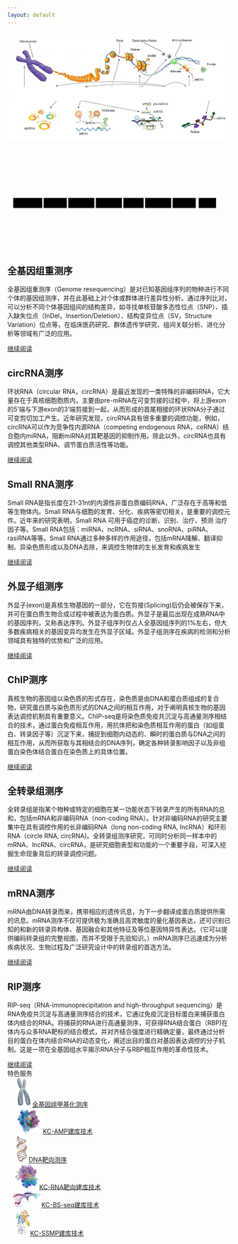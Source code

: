 ```yaml
---
layout: default
---
```


<div class="image-container">
	<div class="home-image">
  		<img class="image" src="/image/home.jpg">
  		<svg preserveAspectRatio="xMinYMin meet" class="classic-svg" viewBox="0 0 770 372"><rect id="resequencing" class="rectangle-box rect-active" x="20" y="195" height="35" width="100" rx="1" ry="1"></rect><text x="70" y="217" text-anchor="middle" style="fill: black; font-size: 0.8rem; pointer-events: none;">全基因组重测序</text><rect id="circRNA_sequencing" class="rectangle-box" x="125" y="195" height="35" width="80" rx="1" ry="1"></rect><text x="165" y="217" text-anchor="middle" style="fill: black; font-size: 0.8rem; pointer-events: none;">circRNA测序</text><rect id="small_RNA_sequencing" class="rectangle-box" x="210" y="195" height="35" width="90" rx="1" ry="1"></rect><text x="255" y="217" text-anchor="middle" style="fill: black; font-size: 0.8rem; pointer-events: none;">smallRNA测序</text><rect id="exon_sequencing" class="rectangle-box" x="305" y="195" height="35" width="90" rx="1" ry="1"></rect><text x="350" y="217" text-anchor="middle" style="fill: black; font-size: 0.8rem; pointer-events: none;">外显子组测序</text><rect id="ChIP_sequencing" class="rectangle-box" x="400" y="195" height="35" width="70" rx="1" ry="1"></rect><text x="435" y="217" text-anchor="middle" style="fill: black; font-size: 0.8rem; pointer-events: none;">ChIP测序</text><rect id="transcriptome_sequencing" class="rectangle-box" x="475" y="195" height="35" width="90" rx="1" ry="1"></rect><text x="520" y="217" text-anchor="middle" style="fill: black; font-size: 0.8rem; pointer-events: none;">全转录组测序</text><rect id="mRNA_sequencing" class="rectangle-box" x="570" y="195" height="35" width="80" rx="1" ry="1"></rect><text x="610" y="217" text-anchor="middle" style="fill: black; font-size: 0.8rem; pointer-events: none;">mRNA测序</text><rect id="RIP_sequencing" class="rectangle-box" x="660" y="195" height="35" width="60" rx="1" ry="1"></rect><text x="690" y="217" text-anchor="middle" style="fill: black; font-size: 0.8rem; pointer-events: none;">RIP测序</text></svg>
	</div>
	<div class="intro">
		<div class="resequencing show-intro">
			<h2 class="intro-title">全基因组重测序</h2>
			<p class="intro-content">全基因组重测序（Genome resequencing）是对已知基因组序列的物种进行不同个体的基因组测序，并在此基础上对个体或群体进行差异性分析。通过序列比对，可以分析不同个体基因组间的结构差异，如寻找单核苷酸多态性位点（SNP）、插入缺失位点（InDel，Insertion/Deletion）、结构变异位点（SV，Structure Variation）位点等，在临床医药研究、群体遗传学研究、组间关联分析、进化分析等领域有广泛的应用。</p>
			<div class="intro-button"><a href="/science/">继续阅读</a></div>
		</div>
		<div class="circRNA_sequencing">
			<h2 class="intro-title">circRNA测序</h2>
			<p class="intro-content">环状RNA（circular RNA，circRNA）是最近发现的一类特殊的非编码RNA，它大量存在于真核细胞胞质内，主要由pre-mRNA在可变剪接的过程中，将上游exon的5’端与下游exon的3’端剪接到一起，从而形成的首尾相接的环状RNA分子通过可变剪切加工产生。近年研究发现，circRNA具有很多重要的调控功能，例如，circRNA可以作为竞争性内源RNA（competing endogenous RNA，ceRNA）结合胞内miRNA，阻断miRNA对其靶基因的抑制作用。除此以外，circRNA也具有调控其他类型RNA、调节蛋白质活性等功能。</p>
			<div class="intro-button"><a href="/science/circRNA_sequencing/">继续阅读</a></div>
		</div>
		<div class="small_RNA_sequencing">
			<h2 class="intro-title">Small RNA测序</h2>
			<p class="intro-content">Small RNA是指长度在21-31nt的内源性非蛋白质编码RNA，广泛存在于高等和低等生物体内。Small RNA与细胞的发育、分化、疾病等密切相关，是重要的调控元件。近年来的研究表明，Small RNA 可用于癌症的诊断、识别、治疗、预测 治疗因子等。Small RNA包括：miRNA、ncRNA、siRNA、snoRNA、piRNA、rasiRNA等等。Small RNA通过多种多样的作用途径，包括mRNA降解、翻译抑制、异染色质形成以及DNA去除，来调控生物体的生长发育和疾病发生</p>
			<div class="intro-button"><a href="/science/small_RNA_sequencing/">继续阅读</a></div>
		</div>
		<div class="exon_sequencing">
			<h2 class="intro-title">外显子组测序</h2>
			<p class="intro-content">外显子(exon)是真核生物基因的一部分，它在剪接(Splicing)后仍会被保存下来，并可在蛋白质生物合成过程中被表达为蛋白质。外显子是最后出现在成熟RNA中的基因序列，又称表达序列。外显子组序列仅占人全基因组序列的1%左右，但大多数疾病相关的基因变异均发生在外显子区域。外显子组测序在疾病的检测和分析领域具有独特的优势和广泛的应用。</p>
			<div class="intro-button"><a href="/science/exon_sequencing">继续阅读</a></div>
		</div>
		<div class="ChIP_sequencing">
			<h2 class="intro-title">ChIP测序</h2>
			<p class="intro-content">真核生物的基因组以染色质的形式存在，染色质是由DNA和蛋白质组成的复合物，研究蛋白质与染色质形式的DNA之间的相互作用，对于阐明真核生物的基因表达调控机制具有重要意义。ChIP-seq是将染色质免疫共沉淀与高通量测序相结合的技术，通过蛋白免疫相互作用，用抗体把和染色质相互作用的蛋白（如组蛋白、转录因子等）沉淀下来，捕捉到细胞内动态的、瞬时的蛋白质与DNA之间的相互作用，从而所获取与其相结合的DNA序列，确定各种转录影响因子以及非组蛋白染色体结合蛋白在染色质上的具体位置。</p>
			<div class="intro-button"><a href="/science/ChIP_sequencing">继续阅读</a></div>
		</div>
		<div class="transcriptome_sequencing">
			<h2 class="intro-title">全转录组测序</h2>
			<p class="intro-content">全转录组是指某个物种或特定的细胞在某一功能状态下转录产生的所有RNA的总和，包括mRNA和非编码RNA（non-coding RNA）。针对非编码RNA的研究主要集中在具有调控作用的长非编码RNA（long non-coding RNA, lncRNA）和环形RNA（circle RNA, circRNA)。全转录组测序研究，可同时分析同一样本中的mRNA、lncRNA、circRNA，是研究细胞表型和功能的一个重要手段，可深入挖掘生命现象背后的转录调控问题。</p>
			<div class="intro-button"><a href="/science/tarnscriptome_sequencing">继续阅读</a></div>
		</div>
		<div class="mRNA_sequencing">
			<h2 class="intro-title">mRNA测序</h2>
			<p class="intro-content">mRNA由DNA转录而来，携带相应的遗传讯息，为下一步翻译成蛋白质提供所需的讯息。mRNA测序不仅可提供极为准确且高灵敏度的量化基因表达，还可识别已知的和新的转录异构体、基因融合和其他特征及等位基因特异性表达。（它可以提供编码转录组的完整视图，而并不受限于先验知识。）mRNA测序已迅速成为分析疾病状况、生物过程及广泛研究设计中的转录组的首选方法。</p>
			<div class="intro-button"><a href="/science/mRNA_sequencing">继续阅读</a></div>
		</div>
		<div class="RIP_sequencing">
			<h2 class="intro-title">RIP测序</h2>
			<p class="intro-content">RIP-seq（RNA-immunoprecipitation and high-throughput sequencing）是RNA免疫共沉淀与高通量测序结合的技术，它通过免疫沉淀目标蛋白来捕获蛋白体内结合的RNA。将捕获的RNA进行高通量测序，可获得RNA结合蛋白（RBP)在体内与众多RNA靶标的结合模式，并对齐结合强度进行精确定量，最终通过分析目的蛋白在体内结合RNA的动态变化，阐述出目的蛋白对基因表达调控的分子机制。这是一项在全基因组水平揭示RNA分子与RBP相互作用的革命性技术。</p>
			<div class="intro-button"><a href="/science/RIP_sequencing">继续阅读</a></div>
		</div>
	</div>
</div>
<div class="home-title"><span>特色服务</span></div>
<div class="product">
  <div class="product-panel"><img src="/image/home/chromosome.png" style="width: 2.5rem; margin-left: 1rem;"><a href="/science/ChIP_sequencing/">全基因组甲基化测序</a></div>
  <div class="product-panel"><img src="/image/home/thisimagecou.png" style="width: 4rem; margin-left: 1rem;"><a href="/science/RIP_sequencing/">KC-AMP建库技术</a></div>
  <div class="product-panel"><img src="/image/home/GluRBRGpremRNA4.png" style="width: 2rem; margin-left: 1rem;"><a href="/science/target_sequencing/">DNA靶向测序</a></div>
  <div class="product-panel"><img src="/image/home/final_protnotran.png" style="width: 3.5rem; margin-left: 1rem;"><a href="/library_build/KC_RNA/">KC-RNA靶向建库技术</a></div>
  <div class="product-panel"><img src="/image/home/download1.png" style="width: 4rem; margin-left: 0.8rem;"><a href="/library_build/KC_BS_seq/">KC-BS-seq建库技术</a></div>
  <div class="product-panel"><img src="/image/home/KC_SSMP.png" style="width: 2.2rem; margin-left: 1rem;"><a href="/library_build/KC_SSMP/">KC-SSMP建库技术</a></div>
</div>